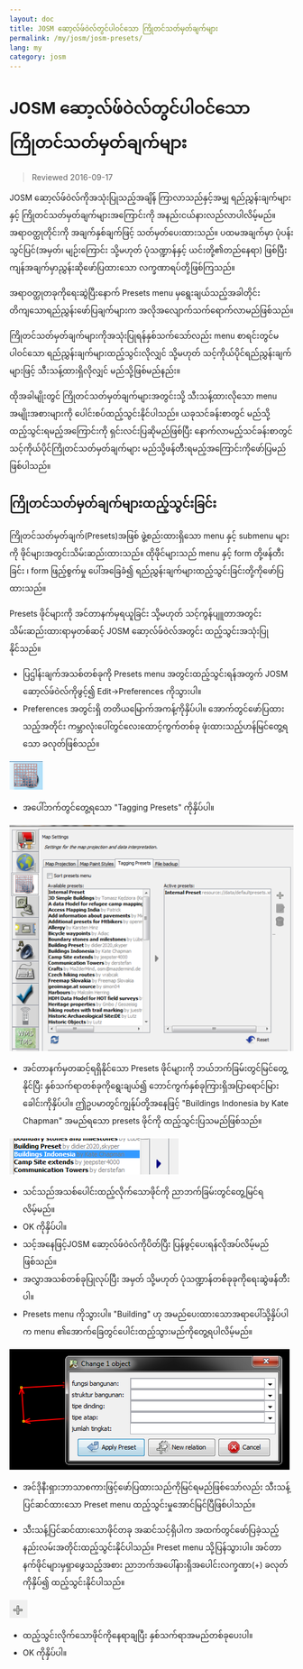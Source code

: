 ```yaml
---
layout: doc
title: JOSM ဆော့လ်ဖ်ဝဲလ်တွင်ပါဝင်သော ကြိုတင်သတ်မှတ်ချက်များ
permalink: /my/josm/josm-presets/
lang: my
category: josm
---
```


JOSM ဆော့လ်ဖ်ဝဲလ်တွင်ပါဝင်သော ကြိုတင်သတ်မှတ်ချက်များ
============

> Reviewed 2016-09-17  

JOSM ဆော့လ်ဖ်ဝဲလ်ကိုအသုံးပြုသည့်အချိန် ကြာလာသည်နှင့်အမျှ ရည်ညွှန်းချက်များနှင့် ကြိုတင်သတ်မှတ်ချက်များအကြောင်းကို အနည်းငယ်နားလည်လာပါလိမ့်မည်။ အရာဝတ္ထုတိုင်းကို အချက်နှစ်ချက်ဖြင့် သတ်မှတ်ပေးထားသည်။ ပထမအချက်မှာ ပုံပန်းသွင်ပြင်(အမှတ်၊ မျဉ်းကြောင်း သို့မဟုတ် ပုံသဏ္ဍာန်နှင့် ယင်းတို့၏တည်နေရာ) ဖြစ်ပြီး ကျန်အချက်မှာညွှန်းဆိုဖော်ပြထားသော လက္ခဏာရပ်တို့ဖြစ်ကြသည်။  

အရာဝတ္ထုတခုကိုရေးဆွဲပြီးနောက် Presets menu မှရွေးချယ်သည့်အခါတိုင်း တိကျသောရည်ညွှန်းဖော်ပြချက်များက အလိုအလျောက်သက်ရောက်လာမည်ဖြစ်သည်။  

ကြိုတင်သတ်မှတ်ချက်များကိုအသုံးပြုရန်နှစ်သက်သော်လည်း menu စာရင်းတွင်မပါဝင်သော ရည်ညွှန်းချက်များထည့်သွင်းလိုလျှင် သို့မဟုတ် သင့်ကိုယ်ပိုင်ရည်ညွှန်းချက်များဖြင့် သီးသန့်ထားရှိလိုလျှင် မည်သို့ဖြစ်မည်နည်း။  

ထိုအခါမျိုးတွင် ကြိုတင်သတ်မှတ်ချက်များအတွင်းသို့ သီးသန့်ထားလိုသော menu အမျိုးအစားများကို ပေါင်းစပ်ထည့်သွင်းနိုင်ပါသည်။ ယခုသင်ခန်းစာတွင် မည်သို့ထည့်သွင်းရမည့်အကြောင်းကို ရှင်းလင်းပြဆိုမည်ဖြစ်ပြီး နောက်လာမည့်သင်ခန်းစာတွင်သင့်ကိုယ်ပိုင်ကြိုတင်သတ်မှတ်ချက်များ မည်သို့ဖန်တီးရမည့်အကြောင်းကိုဖော်ပြမည်ဖြစ်ပါသည်။  


ကြိုတင်သတ်မှတ်ချက်များထည့်သွင်းခြင်း
-----------

ကြိုတင်သတ်မှတ်ချက်(Presets)အဖြစ် ဖွဲ့စည်းထားရှိသော menu နှင့် submenu များကို ဖိုင်များအတွင်းသိမ်းဆည်းထားသည်။ ထိုဖိုင်များသည် menu နှင့် form တို့ဖန်တီးခြင်း ၊ form ဖြည့်စွက်မှု ပေါ်အခြေခံ၍ ရည်ညွှန်းချက်များထည့်သွင်းခြင်းတို့ကိုဖော်ပြထားသည်။  

Presets ဖိုင်များကို အင်တာနက်မှရယူခြင်း သို့မဟုတ် သင့်ကွန်ပျူတာအတွင်း သိမ်းဆည်းထားရာမှတစ်ဆင့် JOSM ဆော့လ်ဖ်ဝဲလ်အတွင်း ထည့်သွင်းအသုံးပြုနိုင်သည်။  

* ပြဌါန်းချက်အသစ်တစ်ခုကို Presets menu အတွင်းထည့်သွင်းရန်အတွက် JOSM ဆော့လ်ဖ်ဝဲလ်ကိုဖွင့်၍ Edit->Preferences ကိုသွားပါ။  
* Preferences အတွင်းရှိ တတိယမြောက်အကန့်ကိုနှိပ်ပါ။ အောက်တွင်ဖော်ပြထားသည့်အတိုင်း ကမ္ဘာလုံးပေါ်တွင်လေးထောင့်ကွက်တစ်ခု ဖုံးထားသည့်ဟန်မြင်တွေ့ရသော ခလုတ်ဖြစ်သည်။  

![tagging presets tab][]

* အပေါ်ဘက်တွင်တွေ့ရသော "Tagging Presets" ကိုနှိပ်ပါ။  

![tagging presets menu][]

* အင်တာနက်မှတဆင့်ရရှိနိုင်သော Presets ဖိုင်များကို ဘယ်ဘက်ခြမ်းတွင်မြင်တွေ့နိုင်ပြီး နှစ်သက်ရာတစ်ခုကိုရွေးချယ်၍ ဘောင်ကွက်နှစ်ခုကြားရှိအပြာရောင်မြားခေါင်းကိုနှိပ်ပါ။ ဤဥပမာတွင်ကျွန်ုပ်တို့အနေဖြင့် "Buildings Indonesia by Kate Chapman" အမည်ရသော presets ဖိုင်ကို ထည့်သွင်းပြသမည်ဖြစ်သည်။  

![example presets][]

* သင်သည်အသစ်ပေါင်းထည့်လိုက်သောဖိုင်ကို ညာဘက်ခြမ်းတွင်တွေ့မြင်ရလိမ့်မည်။  
* OK ကိုနှိပ်ပါ။  
* သင့်အနေဖြင့်JOSM ဆော့လ်ဖ်ဝဲလ်ကိုပိတ်ပြီး ပြန်ဖွင့်ပေးရန်လိုအပ်လိမ့်မည်ဖြစ်သည်။  
* အလွှာအသစ်တစ်ခုပြုလုပ်ပြီး အမှတ် သို့မဟုတ် ပုံသဏ္ဍာန်တစ်ခုခုကိုရေးဆွဲဖန်တီးပါ။  
* Presets menu ကိုသွားပါ။ "Building" ဟု အမည်ပေးထားသောအရာပေါ်သို့နှိပ်ပါက menu ၏အောက်ခြေတွင်ပေါင်းထည့်သွားမည်ကိုတွေ့ရပါလိမ့်မည်။  

![indonesia building form][]

* အင်ဒိုနီးရှားဘာသာစကားဖြင့်ဖော်ပြထားသည်ကိုမြင်ရမည်ဖြစ်သော်လည်း သီးသန့်ပြင်ဆင်ထားသော Preset menu ထည့်သွင်းမှုအောင်မြင်ပြီဖြစ်ပါသည်။  

* သီးသန့်ပြင်ဆင်ထားသောဖိုင်တခု အဆင်သင့်ရှိပါက အထက်တွင်ဖော်ပြခဲ့သည့်နည်းလမ်းအတိုင်းထည့်သွင်းနိုင်ပါသည်။ Preset menu သို့ပြန်သွားပါ။ အင်တာနက်ဖိုင်များမှရှာဖွေသည့်အစား ညာဘက်အပေါ်နားရှိအပေါင်းလက္ခဏာ(+) ခလုတ်ကိုနှိပ်၍ ထည့်သွင်းနိုင်ပါသည်။  

![plus button][]

* ထည့်သွင်းလိုက်သောဖိုင်ကိုနေရာချပြီး နှစ်သက်ရာအမည်တစ်ခုပေးပါ။  
* OK ကိုနှိပ်ပါ။  


[tagging presets tab]: /images/josm/tagging-presets-tab.png
[tagging presets menu]: /images/josm/tagging-presets-menu.png
[example presets]: /images/josm/example-presets.png
[indonesia building form]: /images/josm/indonesia-building-form.png
[plus button]: /images/josm/plus-button.png

